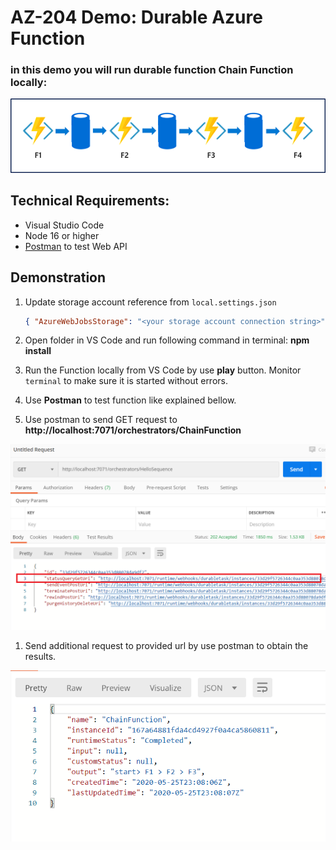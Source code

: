 # AZ-204 Demo: Durable Azure Function

### in this demo you will run durable function Chain Function locally:

![ChainFunExample](Nodejs/ChainFunction/schema.png)

## Technical Requirements:

- Visual Studio Code
- Node 16 or higher
- [Postman](https://www.postman.com/downloads/) to test Web API

## Demonstration

1. Update storage account reference from `local.settings.json` 

    ```JSON
    { "AzureWebJobsStorage": "<your storage account connection string>" }
    ```

1. Open folder in VS Code and run following command in terminal: **npm install** 

1. Run the Function locally from VS Code by use **play** button. Monitor `terminal` to make sure it is started without errors.

1. Use **Postman** to test function like explained bellow.

1. Use postman to send GET request to  **http://localhost:7071/orchestrators/ChainFunction** 

![First request](Nodejs/ChainFunction/start.png)

1. Send additional request to provided url by use postman to obtain the results.

![Second request](Nodejs/ChainFunction/screen.png)

